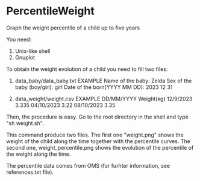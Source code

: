 # PercentileWeight
Graph the weight percentile of a child up to five years

You need:
1. Unix-like shell
2. Gnuplot

To obtain the weight evolution of a child you need to fill two files:
1. data_baby/data_baby.txt
   EXAMPLE
   Name of the baby: Zelda
   Sex of the baby (boy/girl): girl
   Date of the born(YYYY MM DD): 2023 12 31

2. data_weight/weight.csv
   EXAMPLE
   DD/MM/YYYY Weight(kg)
   12/9/2023 3.335
   04/10/2023 3.22
   08/10/2023 3.35

Then, the procedure is easy. Go to the root directory in the shell and type "sh weight.sh".

This command produce two files. The first one "weight.png" shows the weight of the child along the time together with the percentile curves. The second one, weight_percentile.png shows the evolution of the percentile of the weight along the time.

The percentile data comes from OMS (for furhter information, see references.txt file).



